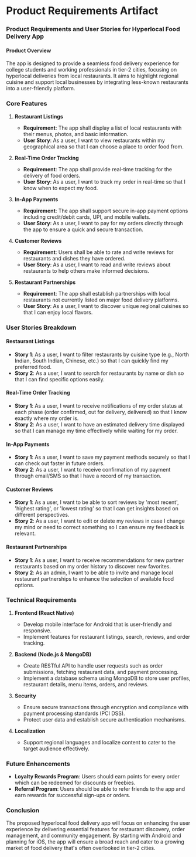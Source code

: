 # Product Requirements Artifact

### Product Requirements and User Stories for Hyperlocal Food Delivery App

#### Product Overview
The app is designed to provide a seamless food delivery experience for college students and working professionals in tier-2 cities, focusing on hyperlocal deliveries from local restaurants. It aims to highlight regional cuisine and support local businesses by integrating less-known restaurants into a user-friendly platform.

### Core Features

1. **Restaurant Listings**
   - **Requirement**: The app shall display a list of local restaurants with their menus, photos, and basic information.
   - **User Story**: As a user, I want to view restaurants within my geographical area so that I can choose a place to order food from.

2. **Real-Time Order Tracking**
   - **Requirement**: The app shall provide real-time tracking for the delivery of food orders.
   - **User Story**: As a user, I want to track my order in real-time so that I know when to expect my food.

3. **In-App Payments**
   - **Requirement**: The app shall support secure in-app payment options including credit/debit cards, UPI, and mobile wallets.
   - **User Story**: As a user, I want to pay for my orders directly through the app to ensure a quick and secure transaction.

4. **Customer Reviews**
   - **Requirement**: Users shall be able to rate and write reviews for restaurants and dishes they have ordered.
   - **User Story**: As a user, I want to read and write reviews about restaurants to help others make informed decisions.

5. **Restaurant Partnerships**
   - **Requirement**: The app shall establish partnerships with local restaurants not currently listed on major food delivery platforms.
   - **User Story**: As a user, I want to discover unique regional cuisines so that I can enjoy local flavors.

### User Stories Breakdown

#### Restaurant Listings
- **Story 1**: As a user, I want to filter restaurants by cuisine type (e.g., North Indian, South Indian, Chinese, etc.) so that I can quickly find my preferred food.
- **Story 2**: As a user, I want to search for restaurants by name or dish so that I can find specific options easily.

#### Real-Time Order Tracking
- **Story 1**: As a user, I want to receive notifications of my order status at each phase (order confirmed, out for delivery, delivered) so that I know exactly where my order is.
- **Story 2**: As a user, I want to have an estimated delivery time displayed so that I can manage my time effectively while waiting for my order.

#### In-App Payments
- **Story 1**: As a user, I want to save my payment methods securely so that I can check out faster in future orders.
- **Story 2**: As a user, I want to receive confirmation of my payment through email/SMS so that I have a record of my transaction.

#### Customer Reviews
- **Story 1**: As a user, I want to be able to sort reviews by 'most recent', 'highest rating', or 'lowest rating' so that I can get insights based on different perspectives.
- **Story 2**: As a user, I want to edit or delete my reviews in case I change my mind or need to correct something so I can ensure my feedback is relevant.

#### Restaurant Partnerships
- **Story 1**: As a user, I want to receive recommendations for new partner restaurants based on my order history to discover new favorites.
- **Story 2**: As an admin, I want to be able to invite and manage local restaurant partnerships to enhance the selection of available food options.

### Technical Requirements

1. **Frontend (React Native)**
   - Develop mobile interface for Android that is user-friendly and responsive.
   - Implement features for restaurant listings, search, reviews, and order tracking.

2. **Backend (Node.js & MongoDB)**
   - Create RESTful API to handle user requests such as order submissions, fetching restaurant data, and payment processing.
   - Implement a database schema using MongoDB to store user profiles, restaurant details, menu items, orders, and reviews.

3. **Security**
   - Ensure secure transactions through encryption and compliance with payment processing standards (PCI DSS).
   - Protect user data and establish secure authentication mechanisms.

4. **Localization**
   - Support regional languages and localize content to cater to the target audience effectively.

### Future Enhancements
- **Loyalty Rewards Program**: Users should earn points for every order which can be redeemed for discounts or freebies.
- **Referral Program**: Users should be able to refer friends to the app and earn rewards for successful sign-ups or orders.

### Conclusion
The proposed hyperlocal food delivery app will focus on enhancing the user experience by delivering essential features for restaurant discovery, order management, and community engagement. By starting with Android and planning for iOS, the app will ensure a broad reach and cater to a growing market of food delivery that's often overlooked in tier-2 cities.